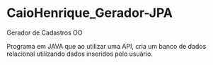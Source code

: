 # CaioHenrique_Gerador-JPA

Gerador de Cadastros OO

Programa em JAVA que ao utilizar uma API, cria um banco de dados relacional utilizando dados inseridos pelo usuário.

